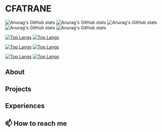 # CFATRANE

![Anurag's GitHub stats](https://github-readme-stats-cfatrane.vercel.app/api?username=cfatrane&show_icons=true&theme=dark)
![Anurag's GitHub stats](https://github-readme-stats-cfatrane.vercel.app/api?username=cfatrane&show_icons=true&theme=radical)
![Anurag's GitHub stats](https://github-readme-stats-cfatrane.vercel.app/api?username=cfatrane&show_icons=true&theme=tokyonight&rank_icon=github)
![Anurag's GitHub stats](https://github-readme-stats-cfatrane.vercel.app/api?username=cfatrane&show_icons=true&theme=tokyonight&rank_icon=percentile)
![Anurag's GitHub stats](https://github-readme-stats-cfatrane.vercel.app/api?username=cfatrane&show_icons=true&theme=dracula)

[![Top Langs](https://github-readme-stats-cfatrane.vercel.app/api/top-langs/?username=cfatrane&hide=c,java,makefile,mdx,objective-c,php,shell,ruby,starlark,vim%20script&langs_count=6&layout=compact&theme=tokyonight)](https://github.com/anuraghazra/github-readme-stats)
[![Top Langs](https://github-readme-stats-cfatrane.vercel.app/api/top-langs/?username=cfatrane&size_weight=0.5&count_weight=0.5&hide=c,java,makefile,mdx,objective-c,php,shell,ruby,starlark,vim%20script&langs_count=6&layout=compact&theme=tokyonight)](https://github.com/anuraghazra/github-readme-stats)

[![Top Langs](https://github-readme-stats-cfatrane.vercel.app/api/top-langs/?username=cfatrane&hide=c,java,makefile,mdx,objective-c,php,shell,ruby,starlark,vim%20script&langs_count=6&layout=donut&theme=tokyonight)](https://github.com/anuraghazra/github-readme-stats)
[![Top Langs](https://github-readme-stats-cfatrane.vercel.app/api/top-langs/?username=cfatrane&size_weight=0.5&count_weight=0.5&hide=c,java,makefile,mdx,objective-c,php,shell,ruby,starlark,vim%20script&langs_count=6&layout=donut&theme=tokyonight)](https://github.com/anuraghazra/github-readme-stats)

[![Top Langs](https://github-readme-stats-cfatrane.vercel.app/api/top-langs/?username=cfatrane&hide=c,java,makefile,mdx,objective-c,php,shell,ruby,starlark,vim%20script&langs_count=6&layout=donut-vertical&theme=tokyonight)](https://github.com/anuraghazra/github-readme-stats)
[![Top Langs](https://github-readme-stats-cfatrane.vercel.app/api/top-langs/?username=cfatrane&size_weight=0.5&count_weight=0.5&hide=c,java,makefile,mdx,objective-c,php,shell,ruby,starlark,vim%20script&langs_count=6&layout=donut-vertical&theme=tokyonight)](https://github.com/anuraghazra/github-readme-stats)

<!--
**cfatrane/cfatrane** is a ✨ _special_ ✨ repository because its `README.md` (this file) appears on your GitHub profile.

Here are some ideas to get you started:

- 🔭 I’m currently working on ...
- 🌱 I’m currently learning ...
- 👯 I’m looking to collaborate on ...
- 🤔 I’m looking for help with ...
- 💬 Ask me about ...
- 📫 How to reach me: ...
- 😄 Pronouns: ...
- ⚡ Fun fact: ...
-->

## About

## Projects

## Experiences

## 📫 How to reach me
